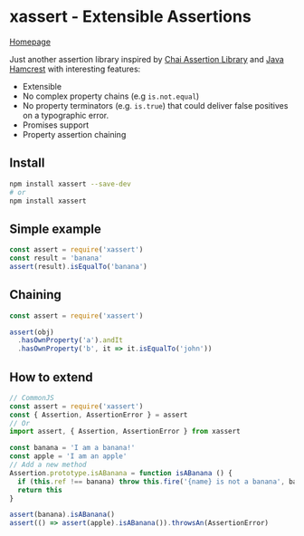 # xassert - Extensible Assertions

[Homepage](https://victorherraiz.github.io/xassert/)

Just another assertion library inspired by [Chai Assertion Library](http://www.chaijs.com/) and
[Java Hamcrest](http://hamcrest.org/) with interesting features:

* Extensible
* No complex property chains (e.g `is.not.equal`)
* No property terminators (e.g. `is.true`) that could deliver false positives on a typographic error.
* Promises support
* Property assertion chaining

## Install

```sh
npm install xassert --save-dev
# or
npm install xassert
```

## Simple example

```js
const assert = require('xassert')
const result = 'banana'
assert(result).isEqualTo('banana')
```

## Chaining

```js
const assert = require('xassert')

assert(obj)
  .hasOwnProperty('a').andIt
  .hasOwnProperty('b', it => it.isEqualTo('john'))
```

## How to extend

```js
// CommonJS
const assert = require('xassert')
const { Assertion, AssertionError } = assert
// Or
import assert, { Assertion, AssertionError } from xassert

const banana = 'I am a banana!'
const apple = 'I am an apple'
// Add a new method
Assertion.prototype.isABanana = function isABanana () {
  if (this.ref !== banana) throw this.fire('{name} is not a banana', banana)
  return this
}

assert(banana).isABanana()
assert(() => assert(apple).isABanana()).throwsAn(AssertionError)
```
